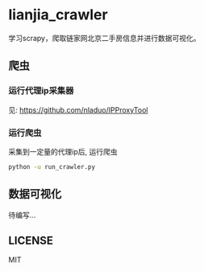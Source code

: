 # lianjia_crawler
学习scrapy，爬取链家网北京二手房信息并进行数据可视化。

## 爬虫
### 运行代理ip采集器
见: https://github.com/nladuo/IPProxyTool

### 运行爬虫
采集到一定量的代理ip后, 运行爬虫
``` sh
python -u run_crawler.py
```

## 数据可视化
待编写...

## LICENSE
MIT
